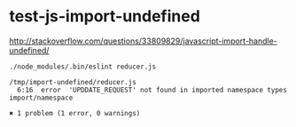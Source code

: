 # test-js-import-undefined
http://stackoverflow.com/questions/33809829/javascript-import-handle-undefined/

    ./node_modules/.bin/eslint reducer.js

    /tmp/import-undefined/reducer.js
      6:16  error  'UPDDATE_REQUEST' not found in imported namespace types  import/namespace

    ✖ 1 problem (1 error, 0 warnings)

